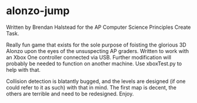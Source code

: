 # alonzo-jump

Written by Brendan Halstead for the AP Computer Science Principles Create Task. 

Really fun game that exists for the sole purpose of foisting the glorious 3D Alonzo upon the eyes of the unsuspecting AP graders.
Written to work with an Xbox One controller connected via USB. Further modification will probably be needed to function on another machine. 
Use xboxTest.py to help with that.

Collision detection is blatantly bugged, and the levels are designed (if one could refer to it as such) with that in mind. The first map is decent, the others
are terrible and need to be redesigned. Enjoy.